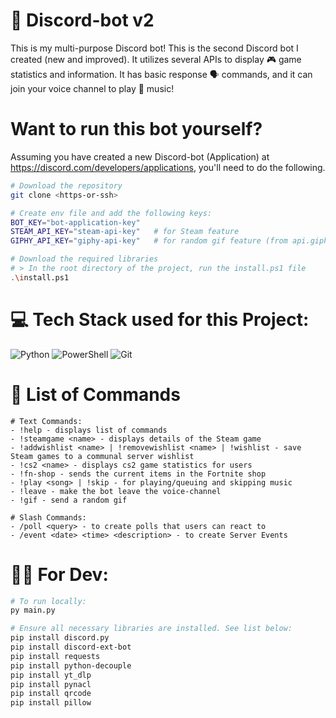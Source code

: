 # 🤖 Discord-bot v2

This is my multi-purpose Discord bot! This is the second Discord bot I created (new and improved). It utilizes several APIs to display 🎮 game statistics and information. It has basic response 🗣 commands, and it can join your voice channel to play 🎵 music!

# Want to run this bot yourself?

Assuming you have created a new Discord-bot (Application) at https://discord.com/developers/applications, you'll need to do the following.

```bash
# Download the repository
git clone <https-or-ssh>

# Create env file and add the following keys:
BOT_KEY="bot-application-key"
STEAM_API_KEY="steam-api-key"   # for Steam feature
GIPHY_API_KEY="giphy-api-key"   # for random gif feature (from api.giphy.com)

# Download the required libraries
# > In the root directory of the project, run the install.ps1 file
.\install.ps1
```

# 💻 Tech Stack used for this Project:

![Python](https://img.shields.io/badge/python-3670A0?style=for-the-badge&logo=python&logoColor=ffdd54) ![PowerShell](https://img.shields.io/badge/PowerShell-%235391FE.svg?style=for-the-badge&logo=powershell&logoColor=white) ![Git](https://img.shields.io/badge/git-%23F05033.svg?style=for-the-badge&logo=git&logoColor=white)

# 🧨 List of Commands

```
# Text Commands:
- !help - displays list of commands
- !steamgame <name> - displays details of the Steam game
- !addwishlist <name> | !removewishlist <name> | !wishlist - save Steam games to a communal server wishlist
- !cs2 <name> - displays cs2 game statistics for users
- !fn-shop - sends the current items in the Fortnite shop
- !play <song> | !skip - for playing/queuing and skipping music
- !leave - make the bot leave the voice-channel
- !gif - send a random gif

# Slash Commands:
- /poll <query> - to create polls that users can react to
- /event <date> <time> <description> - to create Server Events
```

# 👨‍💻 For Dev:

```bash
# To run locally:
py main.py

# Ensure all necessary libraries are installed. See list below:
pip install discord.py
pip install discord-ext-bot
pip install requests
pip install python-decouple
pip install yt_dlp
pip install pynacl
pip install qrcode
pip install pillow
```
